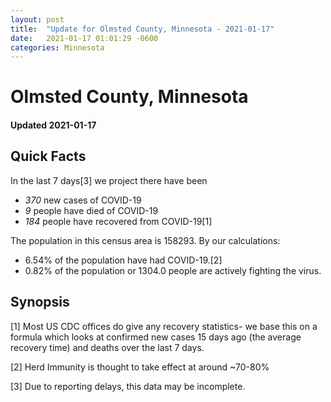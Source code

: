 ```yaml
---
layout: post
title:  "Update for Olmsted County, Minnesota - 2021-01-17"
date:   2021-01-17 01:01:29 -0600
categories: Minnesota
---
```


# Olmsted County, Minnesota
#### Updated 2021-01-17

## Quick Facts

In the last 7 days[3] we project there have been
- *370* new cases of COVID-19
- *9* people have died of COVID-19
- *184* people have recovered from COVID-19[1]

The population in this census area is 158293. By our calculations:
- 6.54% of the population have had COVID-19.[2]
- 0.82% of the population or 1304.0 people are actively fighting the virus.

## Synopsis




[1] Most US CDC offices do give any recovery statistics- we base this on a formula which looks at confirmed new cases
15 days ago (the average recovery time) and deaths over the last 7 days.

[2] Herd Immunity is thought to take effect at around ~70-80%

[3] Due to reporting delays, this data may be incomplete.
 
    